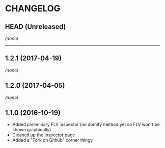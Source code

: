 CHANGELOG
=========

## HEAD (Unreleased)
_(none)_

--------------------

## 1.2.1 (2017-04-19)
_(none)_

## 1.2.0 (2017-04-05)
_(none)_

## 1.1.0 (2016-10-19)
* Added preliminary FLV inspector (no domify method yet so FLV won't be shown graphically)
* Cleaned up the inspector page
* Added a "Fork on Github" corner thingy
